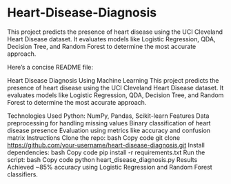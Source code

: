 # Heart-Disease-Diagnosis
This project predicts the presence of heart disease using the UCI Cleveland Heart Disease dataset. It evaluates models like Logistic Regression, QDA, Decision Tree, and Random Forest to determine the most accurate approach.


Here’s a concise README file:

Heart Disease Diagnosis Using Machine Learning
This project predicts the presence of heart disease using the UCI Cleveland Heart Disease dataset. It evaluates models like Logistic Regression, QDA, Decision Tree, and Random Forest to determine the most accurate approach.

Technologies Used
Python: NumPy, Pandas, Scikit-learn
Features
Data preprocessing for handling missing values
Binary classification of heart disease presence
Evaluation using metrics like accuracy and confusion matrix
Instructions
Clone the repo:
bash
Copy code
git clone https://github.com/your-username/heart-disease-diagnosis.git
Install dependencies:
bash
Copy code
pip install -r requirements.txt
Run the script:
bash
Copy code
python heart_disease_diagnosis.py
Results
Achieved ~85% accuracy using Logistic Regression and Random Forest classifiers.
